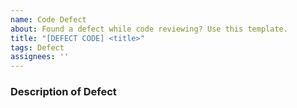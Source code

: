 ```yaml
---
name: Code Defect
about: Found a defect while code reviewing? Use this template.
title: "[DEFECT CODE] <title>"
tags: Defect
assignees: ''
---
```


### Description of Defect
<!-- Type out your description for defect. -->
